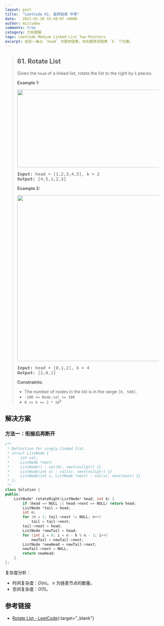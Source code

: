 ```yaml
---
layout: post
title:  "LeetCode 61. 旋转链表 中等"
date:   2021-01-30 15:49:07 +0800
author: mistydew
comments: true
category: 力扣题解
tags: LeetCode Medium Linked-List Two-Pointers
excerpt: 给定一条以 `head` 为首的链表，向右旋转该链表 `k` 个位置。
---
```

> ## 61. Rotate List
> 
> Given the `head` of a linked list, rotate the list to the right by `k` places.
> 
> **Example 1:**
> 
> <img alt="" src="https://assets.leetcode.com/uploads/2020/11/13/rotate1.jpg" style="width: 600px; height: 254px;">
> 
> <pre>
> <strong>Input:</strong> head = [1,2,3,4,5], k = 2
> <strong>Output:</strong> [4,5,1,2,3]
> </pre>
> 
> **Example 2:**
> 
> <img alt="" src="https://assets.leetcode.com/uploads/2020/11/13/roate2.jpg" style="width: 472px; height: 542px;">
> 
> <pre>
> <strong>Input:</strong> head = [0,1,2], k = 4
> <strong>Output:</strong> [2,0,1]
> </pre>
> 
> **Constraints:**
> 
> * The number of nodes in the list is in the range `[0, 500]`.
> * `-100 <= Node.val <= 100`
> * <code>0 <= k <= 2 * 10<sup>9</sup></code>

## 解决方案

### 方法一：衔接后再断开

```cpp
/**
 * Definition for singly-linked list.
 * struct ListNode {
 *     int val;
 *     ListNode *next;
 *     ListNode() : val(0), next(nullptr) {}
 *     ListNode(int x) : val(x), next(nullptr) {}
 *     ListNode(int x, ListNode *next) : val(x), next(next) {}
 * };
 */
class Solution {
public:
    ListNode* rotateRight(ListNode* head, int k) {
        if (head == NULL || head->next == NULL) return head;
        ListNode *tail = head;
        int n;
        for (n = 1; tail->next != NULL; n++)
            tail = tail->next;
        tail->next = head;
        ListNode *newTail = head;
        for (int i = 0; i < n - k % n - 1; i++)
            newTail = newTail->next;
        ListNode *newHead = newTail->next;
        newTail->next = NULL;
        return newHead;
    }
};
```

复杂度分析：
* 时间复杂度：*O*(n)。
  n 为链表节点的数量。
* 空间复杂度：*O*(1)。

## 参考链接

* [Rotate List - LeetCode](https://leetcode.com/problems/rotate-list/){:target="_blank"}
